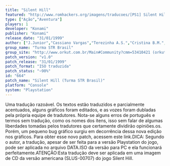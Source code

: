 ```yaml
---
title: "Silent Hill"
featured: "http://www.romhackers.org/imagens/traducoes/[PS1] Silent Hill - Turma STR Brasil - 1.jpg"
type: ["Ação","Aventura"]
players: 1
developer: "Konami"
publisher: "Konami"
release_date: "31/01/1999"
author: ["J.Junior","Cassiano Vargas","Terezinha A.S.","Cristina B.M.","Sérgio M."]
group_name: "Turma STR Brasil"
group_site: "http://www.orkut.com.br/Main#Community?cmm=53410421 (orkut)"
patch_version: "v1.0"
patch_release: "31/01/1999"
patch_format: "ISO traduzida"
patch_status: "~90%"
id: "664"
patch_name: "Silent Hill (Turma STR Brasil)"
platform: "Console"
system: "Playstation"
---
```


Uma tradução razoável. Os textos estão traduzidos e parcialmente acentuados, alguns gráficos foram editados, e as vozes foram dubladas pela própria equipe de tradutores. Nota-se alguns erros de português e termos sem tradução, como os nomes dos itens, isso sem falar de algumas liberdades tomadas pelos tradutores que certamente dividirão opiniões.os. Porém, um pequeno bug gráfico surgiu em decorrência dessa nova edição nos gráficos. Para obter esse novo patch, acessem este link.DICA: Segundo o autor, a tradução, apesar de ser feita para a versão Playstation do jogo, pode ser aplicada no arquivo DATA.ISO da versão para PC e ela funcionará perfeitamente.ATENÇÃO:Esta tradução deve ser aplicada em uma imagem de CD da versão americana (SLUS-00707) do jogo Silent Hill.